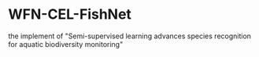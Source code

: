 # WFN-CEL-FishNet
the implement of "Semi-supervised learning advances species recognition for aquatic biodiversity monitoring"
